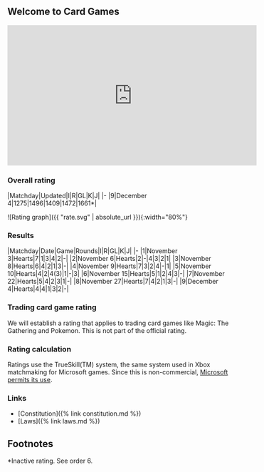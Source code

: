 ## Welcome to Card Games

<iframe width="560" height="315" src="https://www.youtube.com/embed/dQw4w9WgXcQ?autoplay=1&iv_load_policy=3" frameborder="0" gesture="media" allow="encrypted-media" autoplay allowfullscreen></iframe>

### Overall rating

|Matchday|Updated|I|R|GL|K|J|
|-
|9|December 4|1275|1496|1409|1472|1661*|

![Rating graph]({{ "rate.svg" | absolute_url }}){:width="80%"}
### Results

|Matchday|Date|Game|Rounds|I|R|GL|K|J|
|-
|1|November 3|Hearts|7|1|3|4|2|-|
|2|November 6|Hearts|2|-|4|3|2|1|
|3|November 8|Hearts|6|4|2|1|3|-|
|4|November 9|Hearts|7|3|2|4|-|1|
|5|November 10|Hearts|4|2|4(3)|1|-|3|
|6|November 15|Hearts|5|1|2|4|3|-|
|7|November 22|Hearts|5|4|2|3|1|-|
|8|November 27|Hearts|7|4|2|1|3|-|
|9|December 4|Hearts|4|4|1|3|2|-|


### Trading card game rating
We will establish a rating that applies to trading card games like Magic: The Gathering and Pokemon. This is not part of the official rating.

### Rating calculation
Ratings use the TrueSkill(TM) system, the same system used in Xbox matchmaking for Microsoft games. Since this is non-commercial, [Microsoft permits its use](https://twitter.com/msftresearch/status/504705133901402112).

### Links
* [Constitution]({% link constitution.md %})
* [Laws]({% link laws.md %})

## Footnotes
*Inactive rating. See order 6.
